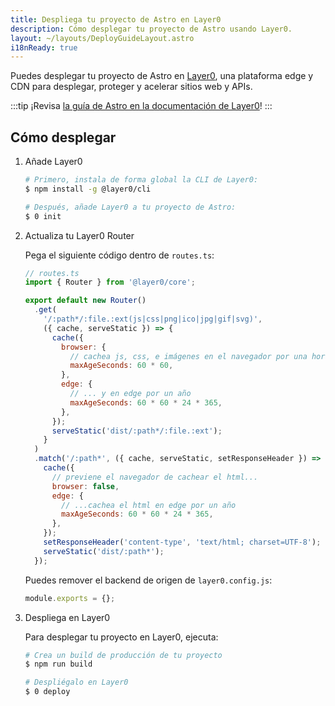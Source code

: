 ```yaml
---
title: Despliega tu proyecto de Astro en Layer0
description: Cómo desplegar tu proyecto de Astro usando Layer0.
layout: ~/layouts/DeployGuideLayout.astro
i18nReady: true
---
```


Puedes desplegar tu proyecto de Astro en [Layer0](https://www.layer0.co/), una plataforma edge y CDN para desplegar, proteger y acelerar sitios web y APIs.

:::tip
¡Revisa [la guía de Astro en la documentación de Layer0](https://docs.layer0.co/guides/astro)!
:::

## Cómo desplegar

1. Añade Layer0

    ```bash
    # Primero, instala de forma global la CLI de Layer0:
    $ npm install -g @layer0/cli

    # Después, añade Layer0 a tu proyecto de Astro:
    $ 0 init
    ```

2. Actualiza tu Layer0 Router

    Pega el siguiente código dentro de `routes.ts`:

    ```js
    // routes.ts
    import { Router } from '@layer0/core';

    export default new Router()
      .get(
        '/:path*/:file.:ext(js|css|png|ico|jpg|gif|svg)',
        ({ cache, serveStatic }) => {
          cache({
            browser: {
              // cachea js, css, e imágenes en el navegador por una hora...
              maxAgeSeconds: 60 * 60,
            },
            edge: {
              // ... y en edge por un año
              maxAgeSeconds: 60 * 60 * 24 * 365,
            },
          });
          serveStatic('dist/:path*/:file.:ext');
        }
      )
      .match('/:path*', ({ cache, serveStatic, setResponseHeader }) => {
        cache({
          // previene el navegador de cachear el html...
          browser: false,
          edge: {
            // ...cachea el html en edge por un año
            maxAgeSeconds: 60 * 60 * 24 * 365,
          },
        });
        setResponseHeader('content-type', 'text/html; charset=UTF-8');
        serveStatic('dist/:path*');
      });
    ```

    Puedes remover el backend de origen de `layer0.config.js`:

    ```js
    module.exports = {};
    ```

3. Despliega en Layer0

    Para desplegar tu proyecto en Layer0, ejecuta:

    ```bash
    # Crea un build de producción de tu proyecto
    $ npm run build

    # Despliégalo en Layer0
    $ 0 deploy
    ```
